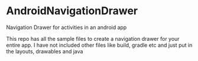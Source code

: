# AndroidNavigationDrawer
Navigation Drawer for activities in an android app

This repo has all the sample files to create a navigation drawer for your entire app. I have not included other files like build, gradle etc and just put in the layouts, drawables and java
